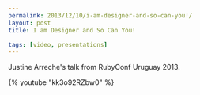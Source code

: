 ```yaml
---
permalink: 2013/12/10/i-am-designer-and-so-can-you!/
layout: post
title: I am Designer and So Can You!

tags: [video, presentations]
---
```


Justine Arreche's talk from RubyConf Uruguay 2013.

{% youtube "kk3o92RZbw0" %}
